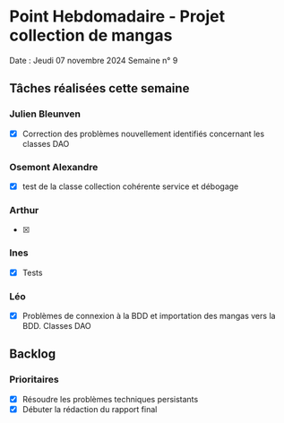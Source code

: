 # Point Hebdomadaire - Projet collection de mangas

Date : Jeudi 07 novembre 2024
Semaine n° 9

## Tâches réalisées cette semaine

### Julien Bleunven
- [x] Correction des problèmes nouvellement identifiés concernant les classes DAO

### Osemont Alexandre
- [x] test de la classe collection cohérente service et débogage

### Arthur
- [x] 

### Ines
- [x] Tests


### Léo
- [x] Problèmes de connexion à la BDD et importation des mangas vers la BDD. Classes DAO


## Backlog

### Prioritaires
- [x] Résoudre les problèmes techniques persistants
- [x] Débuter la rédaction du rapport final

